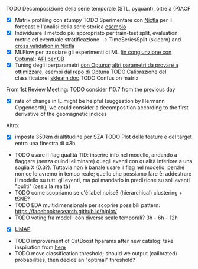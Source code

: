 TODO Decomposizione della serie temporale (STL, pyquant), oltre a (P)ACF
- [x] Matrix profiling con stumpy
TODO Sperimentare con [Nixtla](https://www.nixtla.io/open-source) per il forecast e l'analisi della serie storica [esempio](https://nixtlaverse.nixtla.io/mlforecast/docs/getting-started/end_to_end_walkthrough.html)
- [x] Individuare il metodo più appropriato per train-test split, evaluation metric ed eventuale stratificazione --> TimeSeriesSplit (sklearn) and [cross validation in Nixtla](https://nixtlaverse.nixtla.io/statsforecast/docs/tutorials/crossvalidation.html)
- [x] MLFlow per tracciare gli esperimenti di ML ([in congiunzione con Optuna](https://mlflow.org/docs/latest/traditional-ml/hyperparameter-tuning-with-child-runs/notebooks/hyperparameter-tuning-with-child-runs.html)); [API per CB](https://mlflow.org/docs/latest/python_api/mlflow.catboost.html)
- [x] Tuning degli iperparametri [con Optuna](https://forecastegy.com/posts/catboost-hyperparameter-tuning-guide-with-optuna/); [altri parametri da provare a ottimizzare](https://catboost.ai/en/docs/concepts/parameter-tuning#l2-reg), esempi [dal repo di Optuna](https://github.com/optuna/optuna-examples/tree/main/catboost)
TODO Calibrazione del classificatore! [sklearn doc](https://scikit-learn.org/stable/modules/calibration.html)
TODO Confusion matrix

From 1st Review Meeting:
TODO consider f10.7 from the previous day
- [x] rate of change in IL might be helpful (suggestion by Hermann Opgenoorth); we could consider a decomposition according to the first derivative of the geomagnetic indices

Altro:
- [x] imposta 350km di altitudine per SZA
TODO Plot delle feature e del target entro una finestra di ±3h
- TODO usare il flag qualità TID: inserire info nel modello, andando a flaggare (senza quindi eliminare) quegli eventi con qualità inferiore a una soglia X (0.3?). Tuttavia non è banale usare il flag nel modello, perché non ce lo avremo in tempo reale; quello che possiamo fare è: addestrare il modello su tutti gli eventi, ma poi mandarlo in predizione su soli eventi "puliti" (ossia la realtà)
- TODO come scopriamo se c'è label noise? (hierarchical) clustering + tSNE?
- TODO EDA multidimensionale per scoprire possibili pattern: https://facebookresearch.github.io/hiplot/
- TODO voting fra modelli con diverse scale temporali? 3h - 6h - 12h
- [x] [UMAP](https://umap-learn.readthedocs.io/en/latest/faq.html)
- TODO improvement of CatBoost hparams after new catalog: take inspiration from [here](https://www.kaggle.com/code/maiernator/exploration-of-baby-data-finetuned-catboost#Motivation-for-engineering-ILLB_R,ILOP_R,ILP_R)
- TODO move classification threshold; should we output (cailbrated) probabilities, then decide an "optimal" threshold?